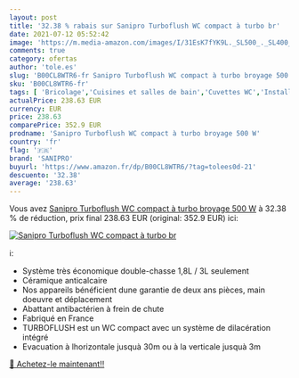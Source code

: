 ```yaml
---
layout: post
title: '32.38 % rabais sur Sanipro Turboflush WC compact à turbo br'
date: 2021-07-12 05:52:42
image: 'https://m.media-amazon.com/images/I/31EsK7fYK9L._SL500_._SL400_.jpg'
comments: true
category: ofertas
author: 'tole.es'
slug: 'B00CL8WTR6-fr Sanipro Turboflush WC compact à turbo broyage 500 W'
sku: 'B00CL8WTR6-fr'
tags: [ 'Bricolage','Cuisines et salles de bain','Cuvettes WC','Installations salles de bain','sanipro', ]
actualPrice: 238.63 EUR
currency: EUR
price: 238.63
comparePrice: 352.9 EUR
prodname: 'Sanipro Turboflush WC compact à turbo broyage 500 W'
country: 'fr'
flag: '🇫🇷'
brand: 'SANIPRO'
buyurl: 'https://www.amazon.fr/dp/B00CL8WTR6/?tag=tolees0d-21'
descuento: '32.38'
average: '238.63'
---
```


Vous avez [Sanipro Turboflush WC compact à turbo broyage 500 W](https://www.amazon.fr/dp/B00CL8WTR6/?tag=tolees0d-21)  à  32.38 % de réduction, prix final  238.63 EUR (original: 352.9 EUR) ici:

[![Sanipro Turboflush WC compact à turbo br](https://m.media-amazon.com/images/I/31EsK7fYK9L._SL500_._SL400_.jpg)](https://www.amazon.fr/dp/B00CL8WTR6/?tag=tolees0d-21)

ℹ️:

- Système très économique double-chasse 1,8L / 3L seulement
- Céramique anticalcaire
- Nos appareils bénéficient dune garantie de deux ans pièces, main doeuvre et déplacement
- Abattant antibactérien à frein de chute
- Fabriqué en France
- TURBOFLUSH est un WC compact avec un système de dilacération intégré
- Evacuation à lhorizontale jusquà 30m ou à la verticale jusquà 3m

[🛒 Achetez-le maintenant!!](https://www.amazon.fr/dp/B00CL8WTR6/?tag=tolees0d-21)
